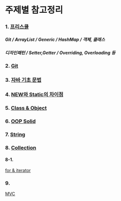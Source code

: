 # 주제별 참고정리

### 1. [프리스쿨](https://github.com/kps990515/ProgrammingStudy/tree/master/Java/%EA%B3%B5%EB%B6%80%EC%9E%90%EB%A3%8C/%ED%94%84%EB%A6%AC%EC%8A%A4%EC%BF%A8)
##### Git / ArrayList / Generic / HashMap / 객체, 클래스  
##### 디자인패턴 / Setter,Getter / Overriding, Overloading 등

### 2. [Git](https://github.com/kps990515/ProgrammingStudy/tree/master/Java/%EA%B3%B5%EB%B6%80%EC%9E%90%EB%A3%8C/Git)

### 3. [자바 기초 문법](https://github.com/kps990515/ProgrammingStudy/blob/master/Java/%EA%B3%B5%EB%B6%80%EC%9E%90%EB%A3%8C/002_01_BasicSyntax%EA%B8%B0%EB%B3%B8%EC%A0%81%EC%9D%B8%EB%AC%B8%EB%B2%95.pdf)
### 4. [NEW와 Static의 차이점](https://github.com/kps990515/ProgrammingStudy/tree/master/Java/%EA%B3%B5%EB%B6%80%EC%9E%90%EB%A3%8C/New%20%26%20Static)

### 5. [Class & Object](https://github.com/kps990515/ProgrammingStudy/blob/master/Java/%EA%B3%B5%EB%B6%80%EC%9E%90%EB%A3%8C/004_Class%EC%99%80Object%EC%97%90%EB%8C%80%ED%95%9C%EC%9D%B4%ED%95%B4.pdf)

### 6. [OOP Solid](https://github.com/kps990515/ProgrammingStudy/tree/master/Java/%EA%B3%B5%EB%B6%80%EC%9E%90%EB%A3%8C/OOP%20Solid)

### 7. [String](https://github.com/kps990515/ProgrammingStudy/tree/master/Java/%EA%B3%B5%EB%B6%80%EC%9E%90%EB%A3%8C/StringApi)

### 8. [Collection](https://github.com/kps990515/ProgrammingStudy/tree/master/Java/%EA%B3%B5%EB%B6%80%EC%9E%90%EB%A3%8C/Collection)

#### 8-1.
[for & iterator](https://github.com/kps990515/ProgrammingStudy/tree/master/Java/%EA%B3%B5%EB%B6%80%EC%9E%90%EB%A3%8C/for%20%26%20iterator)

### 9.
[MVC](https://github.com/kps990515/ProgrammingStudy/tree/master/Java/%EA%B3%B5%EB%B6%80%EC%9E%90%EB%A3%8C/MVC%EB%AA%A8%EB%8D%B8)
